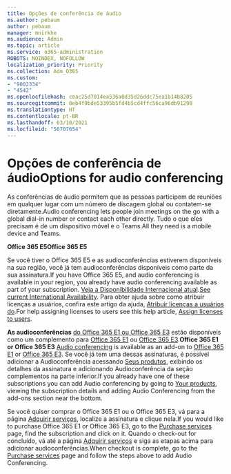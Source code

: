 ```yaml
---
title: Opções de conferência de áudio
ms.author: pebaum
author: pebaum
manager: mnirkhe
ms.audience: Admin
ms.topic: article
ms.service: o365-administration
ROBOTS: NOINDEX, NOFOLLOW
localization_priority: Priority
ms.collection: Adm_O365
ms.custom:
- "9002334"
- "4542"
ms.openlocfilehash: ceac25d7014ea536a0d35d26ddc75ea1b14b8205
ms.sourcegitcommit: 0eb4f9bde53395b5fd4b5cd4ffc56ca96db91298
ms.translationtype: HT
ms.contentlocale: pt-BR
ms.lasthandoff: 03/10/2021
ms.locfileid: "50707654"
---
```

# <a name="options-for-audio-conferencing"></a><span data-ttu-id="005e7-102">Opções de conferência de áudio</span><span class="sxs-lookup"><span data-stu-id="005e7-102">Options for audio conferencing</span></span>

<span data-ttu-id="005e7-103">As conferências de áudio permitem que as pessoas participem de reuniões em qualquer lugar com um número de discagem global ou contatem-se diretamente.</span><span class="sxs-lookup"><span data-stu-id="005e7-103">Audio conferencing lets people join meetings on the go with a global dial-in number or contact each other directly.</span></span> <span data-ttu-id="005e7-104">Tudo o que eles precisam é de um dispositivo móvel e o Teams.</span><span class="sxs-lookup"><span data-stu-id="005e7-104">All they need is a mobile device and Teams.</span></span>

<span data-ttu-id="005e7-105">**Office 365 E5**</span><span class="sxs-lookup"><span data-stu-id="005e7-105">**Office 365 E5**</span></span>

<span data-ttu-id="005e7-106">Se você tiver o Office 365 E5 e as audioconferências estiverem disponíveis na sua região, você já tem audioconferências disponíveis como parte da sua assinatura.</span><span class="sxs-lookup"><span data-stu-id="005e7-106">If you have Office 365 E5, and audio conferencing is available in your region, you already have audio conferencing available as part of your subscription.</span></span> <span data-ttu-id="005e7-107">[Veja a Disponibilidade Internacional atual](https://go.microsoft.com/fwlink/p/?LinkID=839556).</span><span class="sxs-lookup"><span data-stu-id="005e7-107">[See current International Availability](https://go.microsoft.com/fwlink/p/?LinkID=839556).</span></span> <span data-ttu-id="005e7-108">Para obter ajuda sobre como atribuir licenças a usuários, confira este artigo da ajuda, [Atribuir licenças a usuários do](https://docs.microsoft.com/microsoft-365/admin/manage/assign-licenses-to-users).</span><span class="sxs-lookup"><span data-stu-id="005e7-108">For help assigning licenses to users see this help article, [Assign licenses to users](https://docs.microsoft.com/microsoft-365/admin/manage/assign-licenses-to-users).</span></span>

<span data-ttu-id="005e7-109">**As audioconferências**
[do Office 365 E1 ou Office 365 E3](https://docs.microsoft.com/microsoftteams/audio-conferencing-in-office-365) estão disponíveis como um complemento para [Office 365 E1](https://www.microsoft.com/microsoft-365/business/office-365-enterprise-e1-business-software) ou [Office 365 E3](https://www.microsoft.com/microsoft-365/business/office-365-enterprise-e3-business-software).</span><span class="sxs-lookup"><span data-stu-id="005e7-109">**Office 365 E1 or Office 365 E3**
[Audio conferencing](https://docs.microsoft.com/microsoftteams/audio-conferencing-in-office-365) is available as an add-on to [Office 365 E1](https://www.microsoft.com/microsoft-365/business/office-365-enterprise-e1-business-software) or [Office 365 E3](https://www.microsoft.com/microsoft-365/business/office-365-enterprise-e3-business-software).</span></span>  <span data-ttu-id="005e7-110">Se você já tem uma dessas assinaturas, é possível adicionar a Audioconferência acessando [Seus produtos](https://go.microsoft.com/fwlink/p/?linkid=842054), exibindo os detalhes da assinatura e adicionando Audioconferência da seção complementos na parte inferior.</span><span class="sxs-lookup"><span data-stu-id="005e7-110">If you already have one of these subscriptions you can add Audio conferencing by going to [Your products](https://go.microsoft.com/fwlink/p/?linkid=842054), viewing the subscription details and adding Audio Conferencing from the add-ons section near the bottom.</span></span>

<span data-ttu-id="005e7-111">Se você quiser comprar o Office 365 E1 ou o Office 365 E3, vá para a página [Adquirir serviços](https://go.microsoft.com/fwlink/p/?linkid=868433), localize a assinatura e clique nela.</span><span class="sxs-lookup"><span data-stu-id="005e7-111">If you would like to purchase Office 365 E1 or Office 365 E3, go to the [Purchase services](https://go.microsoft.com/fwlink/p/?linkid=868433) page, find the subscription and click on it.</span></span>  <span data-ttu-id="005e7-112">Quando o check-out for concluído, vá até a página [Adquirir serviços](https://go.microsoft.com/fwlink/p/?linkid=868433) e siga as etapas acima para adicionar audioconferências.</span><span class="sxs-lookup"><span data-stu-id="005e7-112">When checkout is complete, go to the [Purchase services](https://go.microsoft.com/fwlink/p/?linkid=868433) page and follow the steps above to add Audio Conferencing.</span></span>
